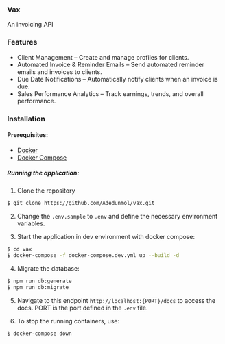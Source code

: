 ### Vax
An invoicing API

### Features
- Client Management – Create and manage profiles for clients.
- Automated Invoice & Reminder Emails – Send automated reminder emails and invoices to clients.
- Due Date Notifications – Automatically notify clients when an invoice is due.
- Sales Performance Analytics – Track earnings, trends, and overall performance.

### Installation

#### Prerequisites:

* [Docker](https://www.docker.com/get-started)
* [Docker Compose](https://docs.docker.com/compose/install/)

##### Running the application:

1. Clone the repository
```bash
$ git clone https://github.com/Adedunmol/vax.git
```

2. Change the `.env.sample` to `.env` and define the necessary environment variables.

3. Start the application in dev environment with docker compose:
```bash
$ cd vax
$ docker-compose -f docker-compose.dev.yml up --build -d
```

4. Migrate the database:
```bash
$ npm run db:generate
$ npm run db:migrate
```

5. Navigate to this endpoint `http://localhost:{PORT}/docs` to access the docs. PORT is the port defined in the `.env` file.
   

6. To stop the running containers, use:
```bash
$ docker-compose down
```